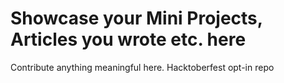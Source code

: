 # Showcase your Mini Projects, Articles you wrote etc. here
Contribute anything meaningful here.
Hacktoberfest opt-in repo
